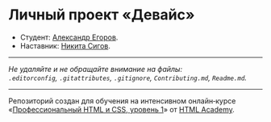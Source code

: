 # Личный проект «Девайс»

* Студент: [Александр Егоров](https://up.htmlacademy.ru/htmlcss/21/user/646269).
* Наставник: [Никита Сигов](https://htmlacademy.ru/profile/crazer).

---

_Не удаляйте и не обращайте внимание на файлы:_<br>
_`.editorconfig`, `.gitattributes`, `.gitignore`, `Contributing.md`, `Readme.md`._

---

Репозиторий создан для обучения на интенсивном онлайн‑курсе «[Профессиональный HTML и CSS, уровень 1](https://htmlacademy.ru/intensive/htmlcss)» от [HTML Academy](https://htmlacademy.ru).
